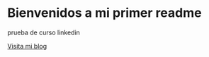 # Bienvenidos a mi primer readme
prueba de curso linkedin

[Visita mi blog](https://www.eltiempo.com/colombia/barranquilla/la-historia-del-disfraz-de-el-descabezado-en-el-carnaval-de-barranquilla-464252)
